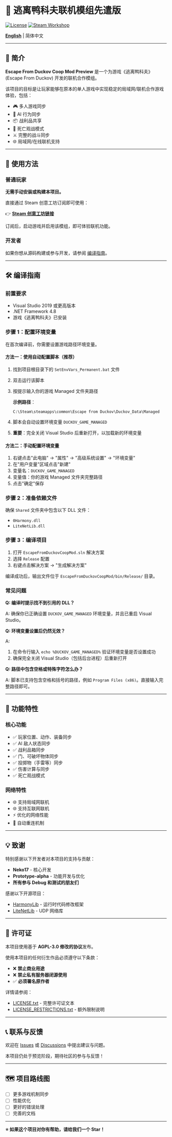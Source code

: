# 🦆 逃离鸭科夫联机模组先遣版

[![License](https://img.shields.io/badge/License-Modified%20AGPL--3.0-blue.svg)](LICENSE.txt)
[![Steam Workshop](https://img.shields.io/badge/Steam-Workshop-blue.svg)](https://steamcommunity.com/sharedfiles/filedetails/?id=3591341282)

**[English](README_EN.md)** | 简体中文

---

## 📖 简介

**Escape From Duckov Coop Mod Preview** 是一个为游戏《逃离鸭科夫》(Escape From Duckov) 开发的联机合作模组。

该项目的目标是让玩家能够在原本的单人游戏中实现稳定的局域网/联机合作游戏体验，包括：

- 🎮 多人游戏同步
- 🤖 AI 行为同步
- 📦 战利品共享
- 👻 死亡观战模式
- ⚔️ 完整的战斗同步
- 🌐 局域网/在线联机支持

---

## 🎯 使用方法

### 普通玩家

**无需手动安装或构建本项目。**

直接通过 Steam 创意工坊订阅即可使用：

👉 **[Steam 创意工坊链接](https://steamcommunity.com/sharedfiles/filedetails/?id=3591341282)**

订阅后，启动游戏并启用该模组，即可体验联机功能。

### 开发者

如果你想从源码构建或参与开发，请参阅 [编译指南](#-编译指南)。

---

## 🛠️ 编译指南

### 前置要求

- Visual Studio 2019 或更高版本
- .NET Framework 4.8
- 游戏《逃离鸭科夫》已安装

### 步骤 1：配置环境变量

在首次编译前，你需要设置游戏路径环境变量。

#### 方法一：使用自动配置脚本（推荐）

1. 找到项目根目录下的 `SetEnvVars_Permanent.bat` 文件
2. 双击运行该脚本
3. 按提示输入你的游戏 Managed 文件夹路径

   **示例路径**：
   ```
   C:\Steam\steamapps\common\Escape from Duckov\Duckov_Data\Managed
   ```

4. 脚本会自动设置环境变量 `DUCKOV_GAME_MANAGED`
5. **重要**：完全关闭 Visual Studio 后重新打开，以加载新的环境变量

#### 方法二：手动配置环境变量

1. 右键点击"此电脑" → "属性" → "高级系统设置" → "环境变量"
2. 在"用户变量"区域点击"新建"
3. 变量名：`DUCKOV_GAME_MANAGED`
4. 变量值：你的游戏 Managed 文件夹完整路径
5. 点击"确定"保存

### 步骤 2：准备依赖文件

确保 `Shared` 文件夹中包含以下 DLL 文件：
- `0Harmony.dll`
- `LiteNetLib.dll`

### 步骤 3：编译项目

1. 打开 `EscapeFromDuckovCoopMod.sln` 解决方案
2. 选择 `Release` 配置
3. 右键点击解决方案 → "生成解决方案"

编译成功后，输出文件位于 `EscapeFromDuckovCoopMod/bin/Release/` 目录。

### 常见问题

**Q: 编译时提示找不到引用的 DLL？**

A: 确保你已正确设置 `DUCKOV_GAME_MANAGED` 环境变量，并且已重启 Visual Studio。

**Q: 环境变量设置后仍然无效？**

A: 
1. 在命令行输入 `echo %DUCKOV_GAME_MANAGED%` 验证环境变量是否设置成功
2. 确保完全关闭 Visual Studio（包括后台进程）后重新打开

**Q: 路径中包含空格或特殊字符怎么办？**

A: 脚本已支持包含空格和括号的路径，例如 `Program Files (x86)`。直接输入完整路径即可。

---

## 🎯 功能特性

### 核心功能
- ✅ 玩家位置、动作、装备同步
- ✅ AI 敌人状态同步
- ✅ 战利品箱同步
- ✅ 门、可破坏物体同步
- ✅ 投掷物（手雷等）同步
- ✅ 伤害计算与同步
- ✅ 死亡观战模式

### 网络特性
- 🌐 支持局域网联机
- 🌐 支持互联网联机
- ⚡ 优化的网络性能
- 🔄 自动重连机制

---

## 💡 致谢

特别感谢以下开发者对本项目的支持与贡献：

- **Neko17** - 核心开发
- **Prototype-alpha** - 功能开发与优化
- **所有参与 Debug 和测试的朋友们**

感谢以下开源项目：

- [HarmonyLib](https://github.com/pardeike/Harmony) - 运行时代码修改框架
- [LiteNetLib](https://github.com/RevenantX/LiteNetLib) - UDP 网络库

---

## 📄 许可证

本项目使用基于 **AGPL-3.0 修改的协议**发布。

使用本项目的任何衍生作品必须遵守以下条款：

- ❌ **禁止商业用途**
- ❌ **禁止私有服务器闭源使用**
- ✅ **必须署名原作者**

详情请参阅：
- [LICENSE.txt](LICENSE.txt) - 完整许可证文本
- [LICENSE_RESTRICTIONS.txt](LICENSE_RESTRICTIONS.txt) - 额外限制说明

---

## 📞 联系与反馈

欢迎在 [Issues](../../issues) 或 [Discussions](../../discussions) 中提出建议与问题。

本项目仍处于预览阶段，期待社区的参与与反馈！

---

## 🗺️ 项目路线图

- [ ] 更多游戏机制同步
- [ ] 性能优化
- [ ] 更好的错误处理
- [ ] 完善的文档

---

**⭐ 如果这个项目对你有帮助，请给我们一个 Star！**
